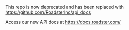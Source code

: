This repo is now deprecated and has been replaced with https://github.com/RoadsterInc/api_docs

Access our new API docs at https://docs.roadster.com/

